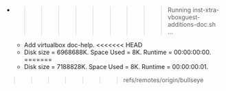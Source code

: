 * >>>>>>>>> Running inst-xtra-vboxguest-additions-doc.sh ...
  * Add virtualbox doc-help.
<<<<<<< HEAD
  * Disk size = 6968688K. Space Used = 8K. Runtime = 00:00:00:00.
=======
  * Disk size = 7188828K. Space Used = 8K. Runtime = 00:00:00:01.
>>>>>>> refs/remotes/origin/bullseye
